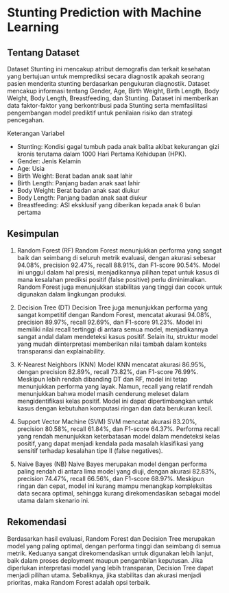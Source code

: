 # Stunting Prediction with Machine Learning

## Tentang Dataset
Dataset Stunting ini mencakup atribut demografis dan terkait kesehatan yang bertujuan untuk memprediksi secara diagnostik apakah seorang pasien menderita stunting berdasarkan pengukuran diagnostik. Dataset mencakup informasi tentang Gender, Age, Birth Weight, Birth Length, Body Weight, Body Length, Breastfeeding, dan Stunting. Dataset ini memberikan data faktor-faktor yang berkontribusi pada Stunting serta memfasilitasi pengembangan model prediktif untuk penilaian risiko dan strategi pencegahan.

Keterangan Variabel
* Stunting: Kondisi gagal tumbuh pada anak balita akibat kekurangan gizi kronis terutama dalam 1000 Hari Pertama Kehidupan (HPK).
* Gender: Jenis Kelamin
* Age: Usia
* Birth Weight: Berat badan anak saat lahir
* Birth Length: Panjang badan anak saat lahir
* Body Weight: Berat badan anak saat diukur
* Body Length: Panjang badan anak saat diukur
* Breastfeeding: ASI eksklusif yang diberikan kepada anak 6 bulan pertama


## Kesimpulan
1. Random Forest (RF) Random Forest menunjukkan performa yang sangat baik dan seimbang di seluruh metrik evaluasi, dengan akurasi sebesar 94.08%, precision 92.47%, recall 88.91%, dan F1-score 90.54%. Model ini unggul dalam hal presisi, menjadikannya pilihan tepat untuk kasus di mana kesalahan prediksi positif (false positive) perlu diminimalkan. Random Forest juga menunjukkan stabilitas yang tinggi dan cocok untuk digunakan dalam lingkungan produksi.

2. Decision Tree (DT) Decision Tree juga menunjukkan performa yang sangat kompetitif dengan Random Forest, mencatat akurasi 94.08%, precision 89.97%, recall 92.69%, dan F1-score 91.23%. Model ini memiliki nilai recall tertinggi di antara semua model, menjadikannya sangat andal dalam mendeteksi kasus positif. Selain itu, struktur model yang mudah diinterpretasi memberikan nilai tambah dalam konteks transparansi dan explainability.

3. K-Nearest Neighbors (KNN) Model KNN mencatat akurasi 86.95%, dengan precision 82.89%, recall 73.82%, dan F1-score 76.99%. Meskipun lebih rendah dibanding DT dan RF, model ini tetap menunjukkan performa yang layak. Namun, recall yang relatif rendah menunjukkan bahwa model masih cenderung meleset dalam mengidentifikasi kelas positif. Model ini dapat dipertimbangkan untuk kasus dengan kebutuhan komputasi ringan dan data berukuran kecil.

4. Support Vector Machine (SVM) SVM mencatat akurasi 83.20%, precision 80.58%, recall 61.84%, dan F1-score 64.37%. Performa recall yang rendah menunjukkan keterbatasan model dalam mendeteksi kelas positif, yang dapat menjadi kendala pada masalah klasifikasi yang sensitif terhadap kesalahan tipe II (false negatives).

5. Naive Bayes (NB) Naive Bayes merupakan model dengan performa paling rendah di antara lima model yang diuji, dengan akurasi 82.83%, precision 74.47%, recall 66.56%, dan F1-score 68.97%. Meskipun ringan dan cepat, model ini kurang mampu menangkap kompleksitas data secara optimal, sehingga kurang direkomendasikan sebagai model utama dalam skenario ini.

## Rekomendasi
Berdasarkan hasil evaluasi, Random Forest dan Decision Tree merupakan model yang paling optimal, dengan performa tinggi dan seimbang di semua metrik. Keduanya sangat direkomendasikan untuk digunakan lebih lanjut, baik dalam proses deployment maupun pengambilan keputusan. Jika diperlukan interpretasi model yang lebih transparan, Decision Tree dapat menjadi pilihan utama. Sebaliknya, jika stabilitas dan akurasi menjadi prioritas, maka Random Forest adalah opsi terbaik.
